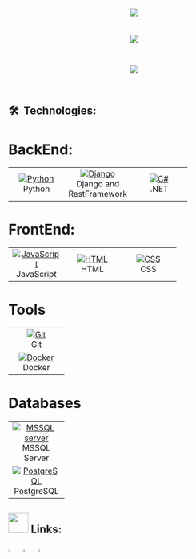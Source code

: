 <h1 align="center">
  <a href="https://git.io/typing-svg">
    <img src="https://readme-typing-svg.herokuapp.com/?lines=print(%22Hello%2C%20World!%22);Console.Writeline(%22Hello%2C%20World!%22);console.log(%22Hello%2C%20World!%22)&font=Fira%20Code&center=true&width=1000&height=50&size=25">
  </a>
</h1>
<p align="center">
  <br>
  <img src="https://readme-typing-svg.herokuapp.com/?lines=I'm+Emilzon!;BackEnd+Developer!&font=Fira%20Code&center=true&width=380&height=50&size=30">
</p> 

<br>

<p align="center">
  <a href="#">
    <img src="https://user-images.githubusercontent.com/48784001/130169241-21e51597-9693-47ff-a304-de1812851cd7.gif">
  </a>
</p>

<br>
  
## 🛠  Technologies:

# BackEnd:
<table>
  <tr>
    <td align="center" width="96">
      <a href="#">
        <img src="https://img.icons8.com/color/48/000000/python--v1.png" alt="Python"/>
      </a>
      <br>Python
    </td>
    <td align="center" width="96">
      <a href="#macropower-tech" >
        <img src="https://img.icons8.com/color/50/000000/django.png" alt="Django"/> 
      </a>
      <br>Django and RestFramework 
    </td>
    <td align="center" width="96">
      <a href="#">
        <img src="https://img.icons8.com/color/48/000000/c-sharp-logo.png" alt="C#"/>  
      </a>
      <br>.NET
    </td>
  </tr>
</table>

# FrontEnd:
<table>
  <tr>
    <td align="center" width="96">
      <a href="#">
        <img src="https://img.icons8.com/color/50/000000/javascript--v1.png" alt="JavaScript"/>
      </a>
      <br>JavaScript
    </td>
    <td align="center" width="96">
      <a href="#" >
       <img src="https://img.icons8.com/color/50/000000/html-5--v1.png" alt="HTML"/>
      </a>
      <br>HTML
    </td>
    <td align="center" width="96">
      <a href="#" >
       <img src="https://img.icons8.com/color/50/000000/css3.png" alt="CSS"/>
      </a>
      <br>CSS
    </td>
  </tr>
</table>

# Tools

<table>
  <tr>
     <td align="center" width="96">
      <a href="#" >
       <img src="https://img.icons8.com/color/50/000000/git.png" alt="Git"/>
      </a>
      <br>Git
    </td>
  </tr>
    <tr>
     <td align="center" width="96">
      <a href="#" >
       <img src="https://img.icons8.com/color/50/000000/docker" alt="Docker"/>
      </a>
      <br>Docker
    </td>
  </tr>
</table>

# Databases

<table>
  <tr>
     <td align="center" width="96">
      <a href="#" >
       <img src="https://img.icons8.com/color/48/000000/microsoft-sql-server.png" alt="MSSQL server"/>
      </a>
      <br>MSSQL Server
    </td>
  </tr>
    <tr>
     <td align="center" width="96">
      <a href="#" >
       <img src="https://img.icons8.com/color/48/000000/postgresql.png" alt="PostgreSQL"/>
      </a>
      <br>PostgreSQL
    </td>
  </tr>
</table>

<!-- ## 📊 Stats:

<!-- <p>
  <a href="https://github.com/anuraghazra/github-readme-stats">
    <img src="https://github-readme-stats.vercel.app/api?username=EmilzonJ&show_icons=true&bg_color=0d1117&text_color=FFF&border_color=444" height="165">
  </a>
  <a href="https://github.com/anuraghazra/github-readme-stats">
    <img src="https://github-readme-stats.vercel.app/api/top-langs/?username=EmilzonJ&layout=compact&bg_color=0d1117&text_color=FFF&border_color=444"  height="165">
  </a>
  <br>
<!--   <a href="https://github.com/anuraghazra/github-readme-stats">
    <img src="https://github-readme-stats.vercel.app/api/wakatime?username=EmilzonJ&bg_color=0d1117&text_color=FFF&border_color=444">
  </a> -->
</p>

<!-- ## 🔥 Contributions:
<p>
  <a href="https://git.io/streak-stats">
    <img src="http://github-readme-streak-stats.herokuapp.com?user=EmilzonJ&theme=react&background=0d1117&border=666">
  </a>
  <br>
  <a href="https://github.com/Ashutosh00710/github-readme-activity-graph">
    <img src="https://activity-graph.herokuapp.com/graph?username=EmilzonJ&theme=react-dark&hide_border=true">
  </a>
</p> -->



## <img height="40" src="https://raw.githubusercontent.com/innng/innng/master/assets/kyubey.gif"/> Links: 
<!-- 
[<img src="https://img.icons8.com/color/48/000000/twitter.png" width="3.5%"/>](https://twitter.com/user)  &nbsp; [<img 
src="https://img.icons8.com/fluent/48/000000/facebook-new.png" width="3.5%"/>](https://www.facebook.com/sciencepal/)  &nbsp;  -->

[<img src="https://img.icons8.com/color/48/000000/linkedin.png" width="3.5%"/>](https://www.linkedin.com/in/emilzon-jeronimo-8651ab209 "LinkedIn")  &nbsp; [<img src="https://img.icons8.com/fluent/48/000000/instagram-new.png" width="3.5%"/>](https://instagram.com/emilzon__ "Instagram")  &nbsp; [<img src="https://img.icons8.com/fluent/48/000000/gmail.png" width="3.5%"/>](mailto:emilzonujero@gmail.com "Email") &nbsp; 
  
  






